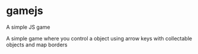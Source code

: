 # gamejs
A simple JS game

A simple game where you control a object using arrow keys with collectable objects and map borders
